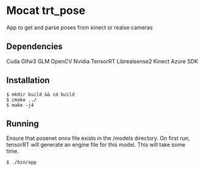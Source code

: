 # Mocat trt_pose
App to get and parse poses from kinect or realse cameras

## Dependencies
Cuda
Glfw3
GLM
OpenCV
Nvidia TensorRT
Librealsense2
Kinect Azure SDK

## Installation
```
$ mkdir build && cd build
$ cmake ../
$ make -j4
```

## Running
Ensure that posenet onnx file exists in the /models directory. On first run, tensorRT will generate an engine file for this model. This will take some time.

```
$ ./bin/app
```

